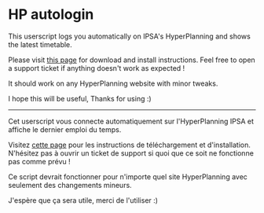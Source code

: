 # HP autologin
This userscript logs you automatically on IPSA's HyperPlanning and shows the latest timetable.

Please visit [this page](http://magixkiller.github.io/HP_autologin/) for download and install instructions.
Feel free to open a support ticket if anything doesn't work as expected !

It should work on any HyperPlanning website with minor tweaks.

I hope this will be useful, Thanks for using :)

-----

Cet userscript vous connecte automatiquement sur l'HyperPlanning IPSA et affiche le dernier emploi du temps.

Visitez [cette page](http://magixkiller.github.io/HP_autologin/) pour les instructions de téléchargement et d'installation.
N'hésitez pas à ouvrir un ticket de support si quoi que ce soit ne fonctionne pas comme prévu !

Ce script devrait fonctionner pour n'importe quel site HyperPlanning avec seulement des changements mineurs.

J'espère que ça sera utile, merci de l'utiliser :)
